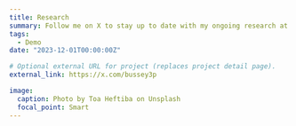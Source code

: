```yaml
---
title: Research
summary: Follow me on X to stay up to date with my ongoing research at `x.com/bussey3p`.
tags:
  - Demo
date: "2023-12-01T00:00:00Z"

# Optional external URL for project (replaces project detail page).
external_link: https://x.com/bussey3p

image:
  caption: Photo by Toa Heftiba on Unsplash
  focal_point: Smart
---
```

